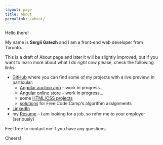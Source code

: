 ```yaml
---
layout: page
title: About
permalink: /about/
---
```


Hello there!  

My name is **Sergii Gatezh** and I am a front-end web developer from Toronto.  


This is a draft of About page and later it will be slightly improved, but if you want to learn more about what I do *right now* please, check the following links:


- [GitHub](https://github.com/gatezh) where you can find some of my projects with a live preview, in particular:
	- [Angular auction app](/Auction-app) – work in progress...
	- [Angular online store](ng-shop) – work in progress...
	- some [HTML/CSS projects](https://github.com/gatezh/DEMO-2)
	- [solutions](https://github.com/gatezh/FreeCodeCamp) for Free Code Camp's algorithm assignments 
- [LinkedIn](www.linkedin.com/in/sergii-gatezh)
- my [Resume](http://bit.ly/2ptMjKM) – I am looking for a job, so refer me to your employer (seriously)


Feel free to contact me if you have any questions.

Cheers!
